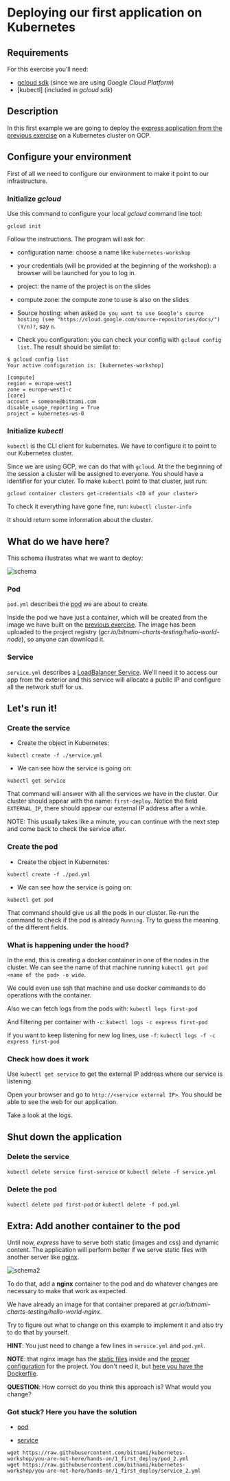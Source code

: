 # Deploying our first application on Kubernetes

## Requirements

For this exercise you'll need:

- [gcloud sdk](https://bitnami.com/tools/cloud/google) (since we are using _Google Cloud Platform_)
- [kubectl] (included in _gcloud sdk_)

## Description

In this first example we are going to deploy the [express application from the previous exercise](../0_stacksmith/) on a Kubernetes cluster on GCP.

## Configure your environment

First of all we need to configure our environment to make it point to our infrastructure.

### Initialize _gcloud_

Use this command to configure your local _gcloud_ command line tool:

`gcloud init`

Follow the instructions. The program will ask for:

- configuration name: choose a name like `kubernetes-workshop`

- your credentials (will be provided at the beginning of the workshop): a browser will be launched for you to log in.

- project: the name of the project is on the slides

- compute zone: the compute zone to use is also on the slides

- Source hosting: when asked `Do you want to use Google's source hosting (see "https://cloud.google.com/source-repositories/docs/") (Y/n)?`, say `n`.

- Check you configuration: you can check your config with `gcloud config list`. The result should be similat to:

```
$ gcloud config list
Your active configuration is: [kubernetes-workshop]

[compute]
region = europe-west1
zone = europe-west1-c
[core]
account = someone@bitnami.com
disable_usage_reporting = True
project = kubernetes-ws-0
```

### Initialize _kubectl_

`kubectl` is the CLI client for kubernetes. We have to configure it to point to our Kubernetes cluster.

Since we are using GCP, we can do that with `gcloud`. At the the beginning of the session a cluster will be assigned to everyone. You should have a identifier for your cluter. To make `kubectl` point to that cluster, just run:

`gcloud container clusters get-credentials <ID of your cluster>`

To check it everything have gone fine, run: `kubectl cluster-info`

It should return some information about the cluster.

## What do we have here?

This schema illustrates what we want to deploy:

![schema](./resources/schema.png)

### Pod

`pod.yml` describes the [pod](http://kubernetes.io/v1.1/docs/user-guide/pods.html) we are about to create.

Inside the pod we have just a container, which will be created from the image we have built on the [previous exercise](../0_stacksmith/). The image has been uploaded to the project registry (_gcr.io/bitnami-charts-testing/hello-world-node_), so anyone can download it.

### Service

`service.yml` describes a [LoadBalancer Service](http://kubernetes.io/v1.1/docs/user-guide/services.html#type-loadbalancer). We'll need it to access our app from the exterior and this service will allocate a public IP and configure all the network stuff for us.

## Let's run it!


### Create the service

- Create the object in Kubernetes:

`kubectl create -f ./service.yml`

- We can see how the service is going on:

`kubectl get service`

That command will answer with all the services we have in the cluster. Our cluster should appear with the name: `first-deploy`. Notice the field `EXTERNAL_IP`, there should appear our external IP address after a while.

NOTE: This usually takes like a minute, you can continue with the next step and come back to check the service after.

### Create the pod

- Create the object in Kubernetes:

`kubectl create -f ./pod.yml`

- We can see how the service is going on:

`kubectl get pod`

That command should give us all the pods in our cluster. Re-run the command to check if the pod is already `Running`. Try to guess the meaning of the different fields.


### What is happening under the hood?

In the end, this is creating a docker container in one of the nodes in the cluster. We can see the name of that machine running `kubectl get pod <name of the pod> -o wide`.

We could even use ssh that machine and use docker commands to do operations with the container.

Also we can fetch logs from the pods with: `kubectl logs first-pod`

And filtering per container with `-c`: `kubectl logs -c express first-pod`

If you want to keep listening for new log lines, use `-f`: `kubectl logs -f -c express first-pod`

### Check how does it work

Use `kubectl get service` to get the external IP address where our service is listening.

Open your browser and go to `http://<service external IP>`. You should be able to see the web for our application.

Take a look at the logs.

## Shut down the application

### Delete the service

`kubectl delete service first-service` or `kubectl delete -f service.yml`

### Delete the pod

`kubectl delete pod first-pod` or `kubectl delete -f pod.yml`


## Extra: Add another container to the pod

Until now, _express_ have to serve both static (images and css) and dynamic content. The application will perform better if we serve static files with another server like [nginx](http://nginx.org/).

![schema2](./resources/schema2.png)

To do that, add a __nginx__ container to the pod and do whatever changes are necessary to make that work as expected.

We have already an image for that container prepared at _gcr.io/bitnami-charts-testing/hello-world-nginx_.

Try to figure out what to change on this example to implement it and also try to do that by yourself.

__HINT__: You just need to change a few lines in `service.yml` and `pod.yml`.

__NOTE__: that nginx image has the [static files](../0_stacksmith/public) inside and the [proper configuration](../0_stacksmith/extra/vhost.conf) for the project. You don't need it, but [here you have the Dockerfile](https://github.com/bitnami/kubernetes-workshop/blob/you-are-not-here/hands-on/0_stacksmith/Dockerfile.statics).

__QUESTION__: How correct do you think this approach is? What would you change?

### Got stuck? Here you have the solution

- [pod](https://github.com/bitnami/kubernetes-workshop/blob/you-are-not-here/hands-on/1_first_deploy/pod_2.yml)

- [service](https://github.com/bitnami/kubernetes-workshop/blob/you-are-not-here/hands-on/1_first_deploy/service_2.yml)

```
wget https://raw.githubusercontent.com/bitnami/kubernetes-workshop/you-are-not-here/hands-on/1_first_deploy/pod_2.yml
wget https://raw.githubusercontent.com/bitnami/kubernetes-workshop/you-are-not-here/hands-on/1_first_deploy/service_2.yml
```
